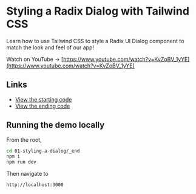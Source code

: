 # Styling a Radix Dialog with Tailwind CSS

Learn how to use Tailwind CSS to style a Radix UI Dialog component to match the look and feel of our app!

Watch on YouTube → [https://www.youtube.com/watch?v=KvZoBV_1yYE](https://www.youtube.com/watch?v=KvZoBV_1yYE)

## Links

- [View the starting code](./begin/app/page.tsx)
- [View the ending code](./end/app/page.tsx)

## Running the demo locally

From the root,

```sh
cd 01-styling-a-dialog/_end
npm i
npm run dev
```

Then navigate to

```
http://localhost:3000
```

